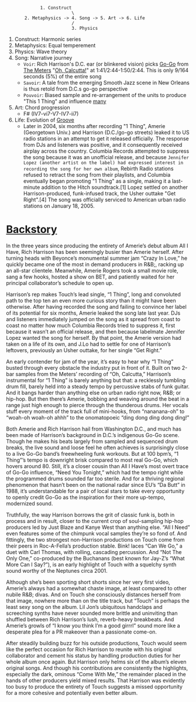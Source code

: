                  1. Construct
                             \
           2. Metaphysics -> 4. Song -> 5. Art -> 6. Life
                             / 
                             3. Physics

1. Construct: Harmonic series
2. Metaphysics: Equal temperement
3. Physics: Wave theory
4. Song: Narrative journey
   - `Voir`: Rich Harrison's D.C. ear (or blinkered vision) picks [Go-Go](https://en.wikipedia.org/wiki/1_Thing) from [The Meters](https://en.wikipedia.org/wiki/The_Meters) "[Oh, Calcutta!](https://www.youtube.com/watch?v=UJtRScjGK0U)" at 1:41/2:44-1:50/2:44. This is only 9/164 seconds (5%) of the entire song
   - `Savoir`: A tale from the emerging Smooth Jazz scene in New Orleans is thus retold from D.C.s go-go perspective
   - `Pouvoir`: Biased sample and re-arrangement of the units to produce "This 1 Thing" and influence [many](https://www.youtube.com/watch?v=Q0FxVGan0_8)
5. Art: Chord progression
   - F# (IV7-vi7-V7-IV7-ii7)
6. Life: Evolution of [Groove](https://www.youtube.com/watch?v=Q0FxVGan0_8)
   - Later in 2004, six months after recording "1 Thing", Amerie (Georgetown Univ.) and Harrison (D.C./go-go streets) leaked it to US radio stations in an attempt to get it released officially. The response from DJs and listeners was positive, and it consequently received airplay across the country. Columbia Records attempted to suppress the song because it was an unofficial release, and because `Jennifer Lopez (another artist on the label) had expressed interest in recording the song for her own album`, Rebirth Radio stations refused to retract the song from their playlists, and Columbia eventually began promoting "1 Thing" as a single, making it a last-minute addition to the Hitch soundtrack.[1] Lopez settled on another Harrison-produced, funk-infused track, the Usher outtake "Get Right".[4] The song was officially serviced to American urban radio stations on January 18, 2005.
  
# [Backstory](https://web.archive.org/web/20071204044225/http://www.stylusmagazine.com/review.php?ID=3014)

In the three years since producing the entirety of Amerie’s debut album All I Have, Rich Harrison has been seemingly busier than Amerie herself. After turning heads with Beyonce’s monumental summer jam “Crazy In Love,” he quickly became one of the most in demand producers in R&B;, racking up an all-star clientele. Meanwhile, Amerie Rogers took a small movie role, sang a few hooks, hosted a show on BET, and patiently waited for her principal collaborator’s schedule to open up.

Harrison’s rep makes Touch’s lead single, “1 Thing”, long and convoluted path to the top ten an even more curious story than it might have been otherwise. After having recorded the song and failing to convince her label of its potential for six months, Amerie leaked the song late last year. DJs and listeners immediately jumped on the song as it spread from coast to coast no matter how much Columbia Records tried to suppress it, first because it wasn’t an official release, and then because labelmate Jennifer Lopez wanted the song for herself. By that point, the Amerie version had taken on a life of its own, and J.Lo had to settle for one of Harrison’s leftovers, previously an Usher outtake, for her single “Get Right.”

An early contender for jam of the year, it’s easy to hear why “1 Thing” busted through every obstacle the industry put in front of it. Built on two 2-bar samples from the Meters’ recording of “Oh, Calcutta,” Harrison’s instrumental for “1 Thing” is barely anything but that: a recklessly tumbling drum fill, barely held into a steady tempo by percussive stabs of funk guitar. And it bangs harder than anything else on urban radio right now, R&B; or hip-hop. But then there’s Amerie, bobbing and weaving around the beat in a range just high enough to pierce through the thunderous drums. Her vocals stuff every moment of the track full of mini-hooks, from “nananana-oh” to “woah-oh woah-oh ahhh” to the onomatopoeic “ding dong ding dong ding!”

Both Amerie and Rich Harrison hail from Washington D.C., and much has been made of Harrison’s background in D.C.’s indigenous Go-Go scene. Though he makes his beats largely from sampled and sequenced drum breaks, the live sound and loose feel he often achieves is surprisingly close to a live Go-Go band’s freewheeling funk workouts. But at 100 bpm’s, “1 Thing”’s tempo is downright brisk compared to most real Go-Go, which hovers around 80. Still, it’s a closer cousin than All I Have’s most overt trace of Go-Go influence, “Need You Tonight,” which had the tempo right while the programmed drums sounded far too sterile. And for a thriving regional phenomenon that hasn’t been on the national radar since EU’s “Da Butt” in 1988, it’s understandable for a pair of local stars to take every opportunity to openly credit Go-Go as the inspiration for their more up-tempo, modernized sound.

Truthfully, the way Harrison borrows the grit of classic funk is, both in process and in result, closer to the current crop of soul-sampling hip-hop producers led by Just Blaze and Kanye West than anything else. “All I Need” even features some of the chimpunk vocal samples they’re so fond of. And fittingly, the two strongest non-Harrison productions on Touch come from their peers in Roc-A-Fella’s production stable. Bink! laces “Can We Go,” a duet with Carl Thomas, with rolling, cascading percussion. And “Not The Only One,” co-produced by the Buchanans (best known for Jay-Z’s “What More Can I Say?”), is an early highlight of Touch with a squelchy synth sound worthy of the Neptunes circa 2001.

Although she’s been sporting short shorts since her very first video, Amerie’s always had a somewhat chaste image, at least compared to other nubile R&B; divas. And on Touch she consciously distances herself from that image, nowhere more than on the title track, but “Touch” is perhaps the least sexy song on the album. Lil Jon’s ubiquitous handclaps and screeching synths have never sounded more brittle and uninviting than shuffled between Rich Harrison’s lush, reverb-heavy breakbeats. And Amerie’s growls of “I know you think I’m a good girrrl” sound more like a desperate plea for a PR makeover than a passionate come-on.

After steadily building buzz for his outside productions, Touch would seem like the perfect occasion for Rich Harrison to reunite with his original collaborator and cement his status by handling production duties for her whole album once again. But Harrison only helms six of the album’s eleven original songs. And though his contributions are consistently the highlights, especially the dark, ominous “Come With Me,” the remainder placed in the hands of other producers yield mixed results. That Harrison was evidently too busy to produce the entirety of Touch suggests a missed opportunity for a more cohesive and potentially even better album.



